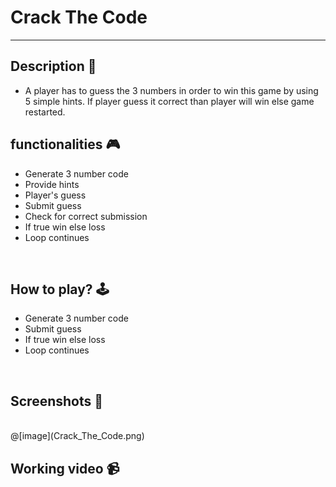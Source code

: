 # **Crack The Code** 
---


## **Description 📃**
<!-- add your game description here  -->
- A player has to guess the 3 numbers in order to win this game by using 5 simple hints. If player guess it correct than player will win else game restarted.

## **functionalities 🎮**
<!-- add functionalities over here -->
- Generate 3 number code
- Provide hints
- Player's guess
- Submit guess
- Check for correct submission
- If true win else loss
- Loop continues
<br>

## **How to play? 🕹️**
<!-- add the steps how to play games -->
- Generate 3 number code
- Submit guess
- If true win else loss
- Loop continues

<br>

## **Screenshots 📸**

<br>
<!-- add your screenshots like this -->
<!-- ![image](url) -->
@[image](Crack_The_Code.png)

<br>

## **Working video 📹**
<!-- add your working video over here -->